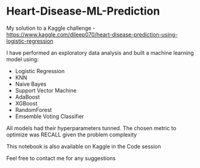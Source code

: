 # Heart-Disease-ML-Prediction
My solution to a Kaggle challenge - https://www.kaggle.com/dileep070/heart-disease-prediction-using-logistic-regression

I have performed an exploratory data analysis and built a machine learning model using:
* Logistic Regression
* KNN
* Naive Bayes
* Support Vector Machine
* AdaBoost
* XGBoost
* RandomForest
* Emsemble Voting Classifier

All models had their hyperparameters tunned.
The chosen metric to optimize was RECALL given the problem complexity

This notebook is also available on Kaggle in the Code session

Feel free to contact me for any suggestions
